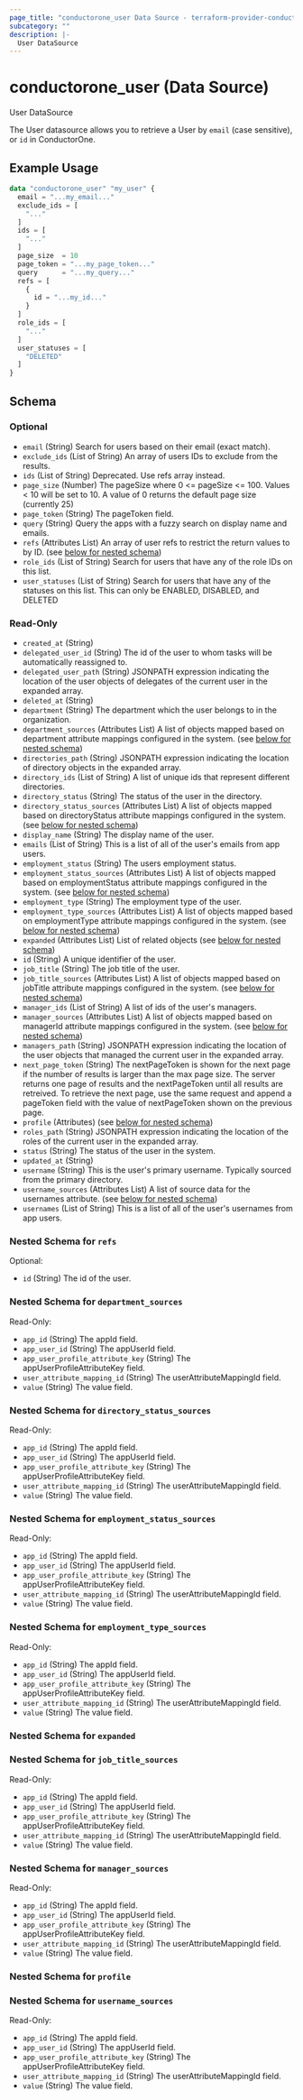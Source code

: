 ```yaml
---
page_title: "conductorone_user Data Source - terraform-provider-conductorone"
subcategory: ""
description: |-
  User DataSource
---
```


# conductorone_user (Data Source)

User DataSource

The User datasource allows you to retrieve a User by `email` (case sensitive), or `id` in ConductorOne.

## Example Usage

```terraform
data "conductorone_user" "my_user" {
  email = "...my_email..."
  exclude_ids = [
    "..."
  ]
  ids = [
    "..."
  ]
  page_size  = 10
  page_token = "...my_page_token..."
  query      = "...my_query..."
  refs = [
    {
      id = "...my_id..."
    }
  ]
  role_ids = [
    "..."
  ]
  user_statuses = [
    "DELETED"
  ]
}
```

<!-- schema generated by tfplugindocs -->
## Schema

### Optional

- `email` (String) Search for users based on their email (exact match).
- `exclude_ids` (List of String) An array of users IDs to exclude from the results.
- `ids` (List of String) Deprecated. Use refs array instead.
- `page_size` (Number) The pageSize where 0 <= pageSize <= 100. Values < 10 will be set to 10. A value of 0 returns the default page size (currently 25)
- `page_token` (String) The pageToken field.
- `query` (String) Query the apps with a fuzzy search on display name and emails.
- `refs` (Attributes List) An array of user refs to restrict the return values to by ID. (see [below for nested schema](#nestedatt--refs))
- `role_ids` (List of String) Search for users that have any of the role IDs on this list.
- `user_statuses` (List of String) Search for users that have any of the statuses on this list. This can only be ENABLED, DISABLED, and DELETED

### Read-Only

- `created_at` (String)
- `delegated_user_id` (String) The id of the user to whom tasks will be automatically reassigned to.
- `delegated_user_path` (String) JSONPATH expression indicating the location of the user objects of delegates of the current user in the expanded array.
- `deleted_at` (String)
- `department` (String) The department which the user belongs to in the organization.
- `department_sources` (Attributes List) A list of objects mapped based on department attribute mappings configured in the system. (see [below for nested schema](#nestedatt--department_sources))
- `directories_path` (String) JSONPATH expression indicating the location of directory objects in the expanded array.
- `directory_ids` (List of String) A list of unique ids that represent different directories.
- `directory_status` (String) The status of the user in the directory.
- `directory_status_sources` (Attributes List) A list of objects mapped based on directoryStatus attribute mappings configured in the system. (see [below for nested schema](#nestedatt--directory_status_sources))
- `display_name` (String) The display name of the user.
- `emails` (List of String) This is a list of all of the user's emails from app users.
- `employment_status` (String) The users employment status.
- `employment_status_sources` (Attributes List) A list of objects mapped based on employmentStatus attribute mappings configured in the system. (see [below for nested schema](#nestedatt--employment_status_sources))
- `employment_type` (String) The employment type of the user.
- `employment_type_sources` (Attributes List) A list of objects mapped based on employmentType attribute mappings configured in the system. (see [below for nested schema](#nestedatt--employment_type_sources))
- `expanded` (Attributes List) List of related objects (see [below for nested schema](#nestedatt--expanded))
- `id` (String) A unique identifier of the user.
- `job_title` (String) The job title of the user.
- `job_title_sources` (Attributes List) A list of objects mapped based on jobTitle attribute mappings configured in the system. (see [below for nested schema](#nestedatt--job_title_sources))
- `manager_ids` (List of String) A list of ids of the user's managers.
- `manager_sources` (Attributes List) A list of objects mapped based on managerId attribute mappings configured in the system. (see [below for nested schema](#nestedatt--manager_sources))
- `managers_path` (String) JSONPATH expression indicating the location of the user objects that managed the current user in the expanded array.
- `next_page_token` (String) The nextPageToken is shown for the next page if the number of results is larger than the max page size. The server returns one page of results and the nextPageToken until all results are retreived. To retrieve the next page, use the same request and append a pageToken field with the value of nextPageToken shown on the previous page.
- `profile` (Attributes) (see [below for nested schema](#nestedatt--profile))
- `roles_path` (String) JSONPATH expression indicating the location of the roles of the current user in the expanded array.
- `status` (String) The status of the user in the system.
- `updated_at` (String)
- `username` (String) This is the user's primary username. Typically sourced from the primary directory.
- `username_sources` (Attributes List) A list of source data for the usernames attribute. (see [below for nested schema](#nestedatt--username_sources))
- `usernames` (List of String) This is a list of all of the user's usernames from app users.

<a id="nestedatt--refs"></a>
### Nested Schema for `refs`

Optional:

- `id` (String) The id of the user.


<a id="nestedatt--department_sources"></a>
### Nested Schema for `department_sources`

Read-Only:

- `app_id` (String) The appId field.
- `app_user_id` (String) The appUserId field.
- `app_user_profile_attribute_key` (String) The appUserProfileAttributeKey field.
- `user_attribute_mapping_id` (String) The userAttributeMappingId field.
- `value` (String) The value field.


<a id="nestedatt--directory_status_sources"></a>
### Nested Schema for `directory_status_sources`

Read-Only:

- `app_id` (String) The appId field.
- `app_user_id` (String) The appUserId field.
- `app_user_profile_attribute_key` (String) The appUserProfileAttributeKey field.
- `user_attribute_mapping_id` (String) The userAttributeMappingId field.
- `value` (String) The value field.


<a id="nestedatt--employment_status_sources"></a>
### Nested Schema for `employment_status_sources`

Read-Only:

- `app_id` (String) The appId field.
- `app_user_id` (String) The appUserId field.
- `app_user_profile_attribute_key` (String) The appUserProfileAttributeKey field.
- `user_attribute_mapping_id` (String) The userAttributeMappingId field.
- `value` (String) The value field.


<a id="nestedatt--employment_type_sources"></a>
### Nested Schema for `employment_type_sources`

Read-Only:

- `app_id` (String) The appId field.
- `app_user_id` (String) The appUserId field.
- `app_user_profile_attribute_key` (String) The appUserProfileAttributeKey field.
- `user_attribute_mapping_id` (String) The userAttributeMappingId field.
- `value` (String) The value field.


<a id="nestedatt--expanded"></a>
### Nested Schema for `expanded`


<a id="nestedatt--job_title_sources"></a>
### Nested Schema for `job_title_sources`

Read-Only:

- `app_id` (String) The appId field.
- `app_user_id` (String) The appUserId field.
- `app_user_profile_attribute_key` (String) The appUserProfileAttributeKey field.
- `user_attribute_mapping_id` (String) The userAttributeMappingId field.
- `value` (String) The value field.


<a id="nestedatt--manager_sources"></a>
### Nested Schema for `manager_sources`

Read-Only:

- `app_id` (String) The appId field.
- `app_user_id` (String) The appUserId field.
- `app_user_profile_attribute_key` (String) The appUserProfileAttributeKey field.
- `user_attribute_mapping_id` (String) The userAttributeMappingId field.
- `value` (String) The value field.


<a id="nestedatt--profile"></a>
### Nested Schema for `profile`


<a id="nestedatt--username_sources"></a>
### Nested Schema for `username_sources`

Read-Only:

- `app_id` (String) The appId field.
- `app_user_id` (String) The appUserId field.
- `app_user_profile_attribute_key` (String) The appUserProfileAttributeKey field.
- `user_attribute_mapping_id` (String) The userAttributeMappingId field.
- `value` (String) The value field.